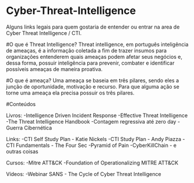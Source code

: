 # Cyber-Threat-Intelligence
Alguns links legais para quem gostaria de entender ou entrar na area de Cyber Threat Intelligence / CTI. 

#O que é Threat Intelligence?
Threat intelligence, em português inteligência de ameaças, é a informação coletada a fim de trazer insumos para organizações entenderem quais ameaças podem afetar seus negócios e, dessa forma, possuir inteligência para prevenir, combater e identificar possíveis ameaças de maneira proativa.

#O que é ameaça?
Uma ameaça se baseia em três pilares, sendo eles a junção de oportunidade, motivação e recurso. Para que alguma ação se torne uma ameaça ela precisa possuir os três pilares.

#Conteúdos

Livros:
-Intelligence Driven Incident Response
-Effective Threat Intelligence
-The Threat Intelligence Handbook
-Contagem regressiva até zero day
-Guerra Cibernética

Links:
-CTI Self Study Plan - Katie Nickels
-CTI Study Plan - Andy Piazza
-CTI Fundamentals - The Four Sec
-Pyramid of Pain
-CyberKillChain - e outras coisas

Cursos:
-Mitre ATT&CK
-Foundation of Operationalizing MITRE ATT&CK

Vídeos:
-Webinar SANS - The Cycle of Cyber Threat Intelligence
